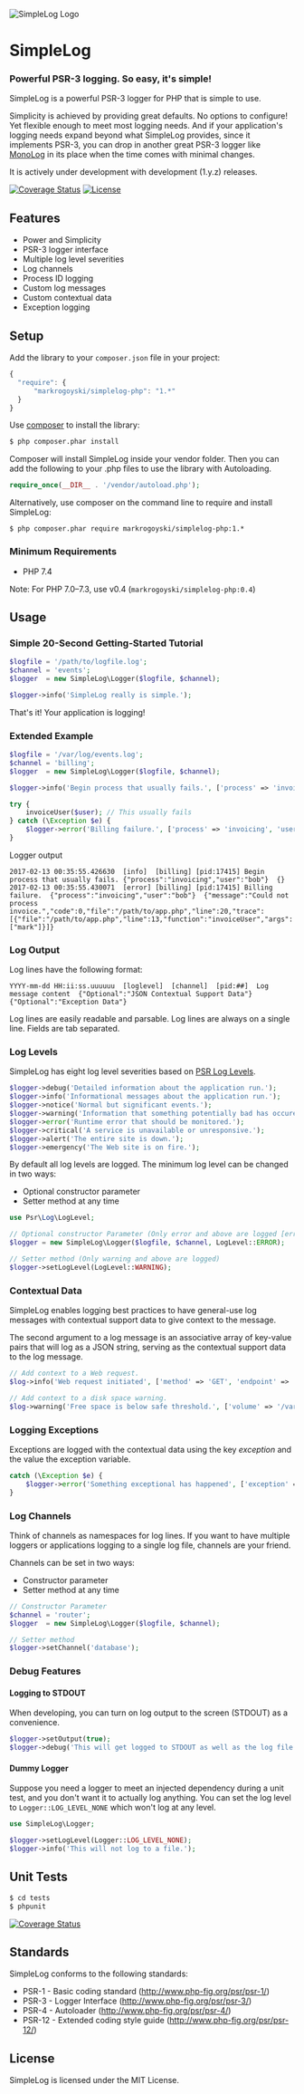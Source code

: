 ![SimpleLog Logo](https://github.com/markrogoyski/simplelog-php/blob/master/docs/image/SimpleLogLogo.png?raw=true)

SimpleLog
=====================

### Powerful PSR-3 logging. So easy, it's simple!

SimpleLog is a powerful PSR-3 logger for PHP that is simple to use.

Simplicity is achieved by providing great defaults. No options to configure! Yet flexible enough to meet most logging needs.
And if your application's logging needs expand beyond what SimpleLog provides, since it implements PSR-3, you can drop in
another great PSR-3 logger like [MonoLog](https://github.com/Seldaek/monolog) in its place when the time comes with minimal changes.

It is actively under development with development (1.y.z) releases.

[![Coverage Status](https://coveralls.io/repos/github/markrogoyski/simplelog-php/badge.svg?branch=master)](https://coveralls.io/github/markrogoyski/simplelog-php?branch=master)
[![License](https://poser.pugx.org/markrogoyski/simplelog-php/license)](https://packagist.org/packages/markrogoyski/simplelog-php)

Features
--------

 * Power and Simplicity
 * PSR-3 logger interface
 * Multiple log level severities
 * Log channels
 * Process ID logging
 * Custom log messages
 * Custom contextual data
 * Exception logging

Setup
-----

 Add the library to your `composer.json` file in your project:

```javascript
{
  "require": {
      "markrogoyski/simplelog-php": "1.*"
  }
}
```

Use [composer](http://getcomposer.org) to install the library:

```bash
$ php composer.phar install
```

Composer will install SimpleLog inside your vendor folder. Then you can add the following to your
.php files to use the library with Autoloading.

```php
require_once(__DIR__ . '/vendor/autoload.php');
```

Alternatively, use composer on the command line to require and install SimpleLog:

```
$ php composer.phar require markrogoyski/simplelog-php:1.*
```

### Minimum Requirements
 * PHP 7.4

Note: For PHP 7.0–7.3, use v0.4 (`markrogoyski/simplelog-php:0.4`)

Usage
-----

### Simple 20-Second Getting-Started Tutorial
```php
$logfile = '/path/to/logfile.log';
$channel = 'events';
$logger  = new SimpleLog\Logger($logfile, $channel);

$logger->info('SimpleLog really is simple.');
```

That's it! Your application is logging!

### Extended Example
```php
$logfile = '/var/log/events.log';
$channel = 'billing';
$logger  = new SimpleLog\Logger($logfile, $channel);

$logger->info('Begin process that usually fails.', ['process' => 'invoicing', 'user' => $user]);

try {
    invoiceUser($user); // This usually fails
} catch (\Exception $e) {
    $logger->error('Billing failure.', ['process' => 'invoicing', 'user' => $user, 'exception' => $e]);
}
```

Logger output
```
2017-02-13 00:35:55.426630  [info]  [billing] [pid:17415] Begin process that usually fails. {"process":"invoicing","user":"bob"}  {}
2017-02-13 00:35:55.430071  [error] [billing] [pid:17415] Billing failure.  {"process":"invoicing","user":"bob"}  {"message":"Could not process invoice.","code":0,"file":"/path/to/app.php","line":20,"trace":[{"file":"/path/to/app.php","line":13,"function":"invoiceUser","args":["mark"]}]}
```

### Log Output
Log lines have the following format:
```
YYYY-mm-dd HH:ii:ss.uuuuuu  [loglevel]  [channel]  [pid:##]  Log message content  {"Optional":"JSON Contextual Support Data"}  {"Optional":"Exception Data"}
```

Log lines are easily readable and parsable. Log lines are always on a single line. Fields are tab separated.

### Log Levels

SimpleLog has eight log level severities based on [PSR Log Levels](http://www.php-fig.org/psr/psr-3/#psrlogloglevel).

```php
$logger->debug('Detailed information about the application run.');
$logger->info('Informational messages about the application run.');
$logger->notice('Normal but significant events.');
$logger->warning('Information that something potentially bad has occured.');
$logger->error('Runtime error that should be monitored.');
$logger->critical('A service is unavailable or unresponsive.');
$logger->alert('The entire site is down.');
$logger->emergency('The Web site is on fire.');
```

By default all log levels are logged. The minimum log level can be changed in two ways:
 * Optional constructor parameter
 * Setter method at any time

```php
use Psr\Log\LogLevel;

// Optional constructor Parameter (Only error and above are logged [error, critical, alert, emergency])
$logger = new SimpleLog\Logger($logfile, $channel, LogLevel::ERROR);

// Setter method (Only warning and above are logged)
$logger->setLogLevel(LogLevel::WARNING);
```

### Contextual Data
SimpleLog enables logging best practices to have general-use log messages with contextual support data to give context to the message.

The second argument to a log message is an associative array of key-value pairs that will log as a JSON string, serving as the contextual support data to the log message.

```php
// Add context to a Web request.
$log->info('Web request initiated', ['method' => 'GET', 'endpoint' => 'user/account', 'queryParameters' => 'id=1234']);

// Add context to a disk space warning.
$log->warning('Free space is below safe threshold.', ['volume' => '/var/log', 'availablePercent' => 4]);
```

### Logging Exceptions
Exceptions are logged with the contextual data using the key *exception* and the value the exception variable.

```php
catch (\Exception $e) {
    $logger->error('Something exceptional has happened', ['exception' => $e]);
}
```

### Log Channels
Think of channels as namespaces for log lines. If you want to have multiple loggers or applications logging to a single log file, channels are your friend.

Channels can be set in two ways:
 * Constructor parameter
 * Setter method at any time

```php
// Constructor Parameter
$channel = 'router';
$logger  = new SimpleLog\Logger($logfile, $channel);

// Setter method
$logger->setChannel('database');
```

### Debug Features
#### Logging to STDOUT
When developing, you can turn on log output to the screen (STDOUT) as a convenience.

```php
$logger->setOutput(true);
$logger->debug('This will get logged to STDOUT as well as the log file.');
```

#### Dummy Logger
Suppose you need a logger to meet an injected dependency during a unit test, and you don't want it to actually log anything.
You can set the log level to ```Logger::LOG_LEVEL_NONE``` which won't log at any level.

```php
use SimpleLog\Logger;

$logger->setLogLevel(Logger::LOG_LEVEL_NONE);
$logger->info('This will not log to a file.');
```

Unit Tests
----------

```bash
$ cd tests
$ phpunit
```

[![Coverage Status](https://coveralls.io/repos/github/markrogoyski/simplelog-php/badge.svg?branch=master)](https://coveralls.io/github/markrogoyski/simplelog-php?branch=master)

Standards
---------

SimpleLog conforms to the following standards:

  * PSR-1  - Basic coding standard (http://www.php-fig.org/psr/psr-1/)
  * PSR-3 - Logger Interface (http://www.php-fig.org/psr/psr-3/)
  * PSR-4  - Autoloader (http://www.php-fig.org/psr/psr-4/)
  * PSR-12 - Extended coding style guide (http://www.php-fig.org/psr/psr-12/)

License
-------

SimpleLog is licensed under the MIT License.
